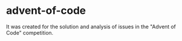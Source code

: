 # advent-of-code
It was created for the solution and analysis of issues in the "Advent of Code" competition.
